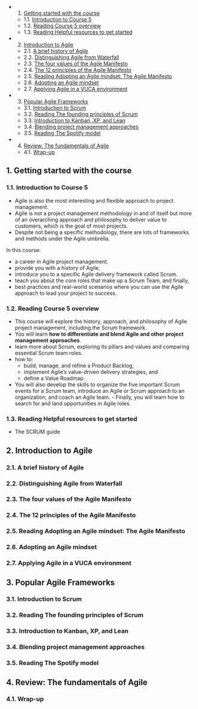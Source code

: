 <!-- vscode-markdown-toc -->
* 1. [Getting started with the course](#Gettingstartedwiththecourse)
	* 1.1. [Introduction to Course 5](#IntroductiontoCourse5)
	* 1.2. [Reading Course 5 overview](#ReadingCourse5overview)
	* 1.3. [Reading Helpful resources to get started](#ReadingHelpfulresourcestogetstarted)
* 2. [Introduction to Agile](#IntroductiontoAgile)
	* 2.1. [A brief history of Agile](#AbriefhistoryofAgile)
	* 2.2. [Distinguishing Agile from Waterfall](#DistinguishingAgilefromWaterfall)
	* 2.3. [The four values of the Agile Manifesto](#ThefourvaluesoftheAgileManifesto)
	* 2.4. [The 12 principles of the Agile Manifesto](#The12principlesoftheAgileManifesto)
	* 2.5. [Reading Adopting an Agile mindset: The Agile Manifesto](#ReadingAdoptinganAgilemindset:TheAgileManifesto)
	* 2.6. [Adopting an Agile mindset](#AdoptinganAgilemindset)
	* 2.7. [Applying Agile in a VUCA environment](#ApplyingAgileinaVUCAenvironment)
* 3. [Popular Agile Frameworks](#PopularAgileFrameworks)
	* 3.1. [Introduction to Scrum](#IntroductiontoScrum)
	* 3.2. [Reading The founding principles of Scrum](#ReadingThefoundingprinciplesofScrum)
	* 3.3. [Introduction to Kanban, XP, and Lean](#IntroductiontoKanbanXPandLean)
	* 3.4. [Blending project management approaches](#Blendingprojectmanagementapproaches)
	* 3.5. [Reading The Spotify model](#ReadingTheSpotifymodel)
* 4. [Review: The fundamentals of Agile](#Review:ThefundamentalsofAgile)
	* 4.1. [Wrap-up](#Wrap-up)

<!-- vscode-markdown-toc-config
	numbering=true
	autoSave=true
	/vscode-markdown-toc-config -->
<!-- /vscode-markdown-toc -->



##  1. <a name='Gettingstartedwiththecourse'></a>Getting started with the course

###  1.1. <a name='IntroductiontoCourse5'></a>Introduction to Course 5

- Agile is also the most interesting and flexible approach to project management. 
- Agile is not a project management methodology in and of itself but more of an overarching approach and philosophy to deliver value to customers, which is the goal of most projects. 
- Despite not being a specific methodology, there are lots of frameworks and methods under the Agile umbrella. 

In this course:
- a career in Agile project management. 
- provide you with a history of Agile, 
- introduce you to a specific Agile delivery framework called Scrum. 
- teach you about the core roles that make up a Scrum Team, and finally, 
- best practices and real-world scenarios where you can use the Agile approach to lead your project to success.

###  1.2. <a name='ReadingCourse5overview'></a>Reading Course 5 overview

- This course will explore the history, approach, and philosophy of Agile project management, including the Scrum framework. 
- You will learn **how to differentiate and blend Agile and other project management approaches**. 
- learn more about Scrum, exploring its pillars and values and comparing essential Scrum team roles. 
- how to:
  - build, manage, and refine a Product Backlog, 
  - implement Agile’s value-driven delivery strategies, and 
  - define a Value Roadmap. 
- You will also develop the skills to organize the five important Scrum events for a Scrum team, introduce an Agile or Scrum approach to an organization, and coach an Agile team. - Finally, you will learn how to search for and land opportunities in Agile roles. 

###  1.3. <a name='ReadingHelpfulresourcestogetstarted'></a>Reading Helpful resources to get started

- The SCRUM guide 
  
##  2. <a name='IntroductiontoAgile'></a>Introduction to Agile

###  2.1. <a name='AbriefhistoryofAgile'></a>A brief history of Agile

###  2.2. <a name='DistinguishingAgilefromWaterfall'></a>Distinguishing Agile from Waterfall

###  2.3. <a name='ThefourvaluesoftheAgileManifesto'></a>The four values of the Agile Manifesto

###  2.4. <a name='The12principlesoftheAgileManifesto'></a>The 12 principles of the Agile Manifesto

###  2.5. <a name='ReadingAdoptinganAgilemindset:TheAgileManifesto'></a>Reading Adopting an Agile mindset: The Agile Manifesto

###  2.6. <a name='AdoptinganAgilemindset'></a>Adopting an Agile mindset

###  2.7. <a name='ApplyingAgileinaVUCAenvironment'></a>Applying Agile in a VUCA environment


##  3. <a name='PopularAgileFrameworks'></a>Popular Agile Frameworks

###  3.1. <a name='IntroductiontoScrum'></a>Introduction to Scrum

###  3.2. <a name='ReadingThefoundingprinciplesofScrum'></a>Reading The founding principles of Scrum

###  3.3. <a name='IntroductiontoKanbanXPandLean'></a>Introduction to Kanban, XP, and Lean

###  3.4. <a name='Blendingprojectmanagementapproaches'></a>Blending project management approaches

###  3.5. <a name='ReadingTheSpotifymodel'></a>Reading The Spotify model

##  4. <a name='Review:ThefundamentalsofAgile'></a>Review: The fundamentals of Agile

###  4.1. <a name='Wrap-up'></a>Wrap-up
